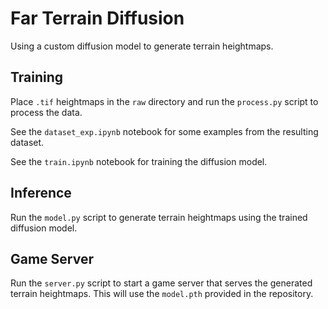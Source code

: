 # Far Terrain Diffusion

Using a custom diffusion model to generate terrain heightmaps.

## Training
Place `.tif` heightmaps in the `raw` directory and run the `process.py` script to process the data.

See the `dataset_exp.ipynb` notebook for some examples from the resulting dataset.

See the `train.ipynb` notebook for training the diffusion model.

## Inference
Run the `model.py` script to generate terrain heightmaps using the trained diffusion model.

## Game Server
Run the `server.py` script to start a game server that serves the generated terrain heightmaps. This will use the `model.pth` provided in the repository.